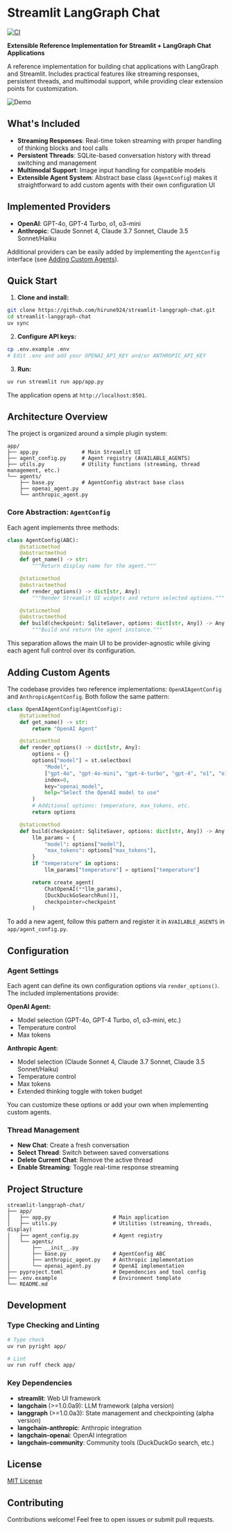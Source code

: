 # Streamlit LangGraph Chat

[![CI](https://github.com/hirune924/streamlit-langgraph-chat/actions/workflows/ci.yml/badge.svg)](https://github.com/hirune924/streamlit-langgraph-chat/actions/workflows/ci.yml)

**Extensible Reference Implementation for Streamlit + LangGraph Chat Applications**

A reference implementation for building chat applications with LangGraph and Streamlit. Includes practical features like streaming responses, persistent threads, and multimodal support, while providing clear extension points for customization.

![Demo](assets/demo.gif)

## What's Included

- **Streaming Responses**: Real-time token streaming with proper handling of thinking blocks and tool calls
- **Persistent Threads**: SQLite-based conversation history with thread switching and management
- **Multimodal Support**: Image input handling for compatible models
- **Extensible Agent System**: Abstract base class (`AgentConfig`) makes it straightforward to add custom agents with their own configuration UI

## Implemented Providers

- **OpenAI**: GPT-4o, GPT-4 Turbo, o1, o3-mini
- **Anthropic**: Claude Sonnet 4, Claude 3.7 Sonnet, Claude 3.5 Sonnet/Haiku

Additional providers can be easily added by implementing the `AgentConfig` interface (see [Adding Custom Agents](#adding-custom-agents)).

## Quick Start

1. **Clone and install:**
```bash
git clone https://github.com/hirune924/streamlit-langgraph-chat.git
cd streamlit-langgraph-chat
uv sync
```

2. **Configure API keys:**
```bash
cp .env.example .env
# Edit .env and add your OPENAI_API_KEY and/or ANTHROPIC_API_KEY
```

3. **Run:**
```bash
uv run streamlit run app/app.py
```

The application opens at `http://localhost:8501`.

## Architecture Overview

The project is organized around a simple plugin system:

```
app/
├── app.py              # Main Streamlit UI
├── agent_config.py     # Agent registry (AVAILABLE_AGENTS)
├── utils.py            # Utility functions (streaming, thread management, etc.)
└── agents/
    ├── base.py         # AgentConfig abstract base class
    ├── openai_agent.py
    └── anthropic_agent.py
```

### Core Abstraction: `AgentConfig`

Each agent implements three methods:

```python
class AgentConfig(ABC):
    @staticmethod
    @abstractmethod
    def get_name() -> str:
        """Return display name for the agent."""

    @staticmethod
    @abstractmethod
    def render_options() -> dict[str, Any]:
        """Render Streamlit UI widgets and return selected options."""

    @staticmethod
    @abstractmethod
    def build(checkpoint: SqliteSaver, options: dict[str, Any]) -> Any:
        """Build and return the agent instance."""
```

This separation allows the main UI to be provider-agnostic while giving each agent full control over its configuration.

## Adding Custom Agents

The codebase provides two reference implementations: `OpenAIAgentConfig` and `AnthropicAgentConfig`. Both follow the same pattern:

```python
class OpenAIAgentConfig(AgentConfig):
    @staticmethod
    def get_name() -> str:
        return "OpenAI Agent"

    @staticmethod
    def render_options() -> dict[str, Any]:
        options = {}
        options["model"] = st.selectbox(
            "Model",
            ["gpt-4o", "gpt-4o-mini", "gpt-4-turbo", "gpt-4", "o1", "o1-mini", "o3-mini"],
            index=0,
            key="openai_model",
            help="Select the OpenAI model to use"
        )
        # Additional options: temperature, max_tokens, etc.
        return options

    @staticmethod
    def build(checkpoint: SqliteSaver, options: dict[str, Any]) -> Any:
        llm_params = {
            "model": options["model"],
            "max_tokens": options["max_tokens"],
        }
        if "temperature" in options:
            llm_params["temperature"] = options["temperature"]

        return create_agent(
            ChatOpenAI(**llm_params),
            [DuckDuckGoSearchRun()],
            checkpointer=checkpoint
        )
```

To add a new agent, follow this pattern and register it in `AVAILABLE_AGENTS` in `app/agent_config.py`.

## Configuration

### Agent Settings

Each agent can define its own configuration options via `render_options()`. The included implementations provide:

**OpenAI Agent:**
- Model selection (GPT-4o, GPT-4 Turbo, o1, o3-mini, etc.)
- Temperature control
- Max tokens

**Anthropic Agent:**
- Model selection (Claude Sonnet 4, Claude 3.7 Sonnet, Claude 3.5 Sonnet/Haiku)
- Temperature control
- Max tokens
- Extended thinking toggle with token budget

You can customize these options or add your own when implementing custom agents.

### Thread Management

- **New Chat**: Create a fresh conversation
- **Select Thread**: Switch between saved conversations
- **Delete Current Chat**: Remove the active thread
- **Enable Streaming**: Toggle real-time response streaming

## Project Structure

```
streamlit-langgraph-chat/
├── app/
│   ├── app.py                    # Main application
│   ├── utils.py                  # Utilities (streaming, threads, display)
│   ├── agent_config.py           # Agent registry
│   └── agents/
│       ├── __init__.py
│       ├── base.py               # AgentConfig ABC
│       ├── anthropic_agent.py    # Anthropic implementation
│       └── openai_agent.py       # OpenAI implementation
├── pyproject.toml                # Dependencies and tool config
├── .env.example                  # Environment template
└── README.md
```

## Development

### Type Checking and Linting

```bash
# Type check
uv run pyright app/

# Lint
uv run ruff check app/
```

### Key Dependencies

- **streamlit**: Web UI framework
- **langchain** (>=1.0.0a9): LLM framework (alpha version)
- **langgraph** (>=1.0.0a3): State management and checkpointing (alpha version)
- **langchain-anthropic**: Anthropic integration
- **langchain-openai**: OpenAI integration
- **langchain-community**: Community tools (DuckDuckGo search, etc.)

## License

[MIT License](LICENSE)

## Contributing

Contributions welcome! Feel free to open issues or submit pull requests.
